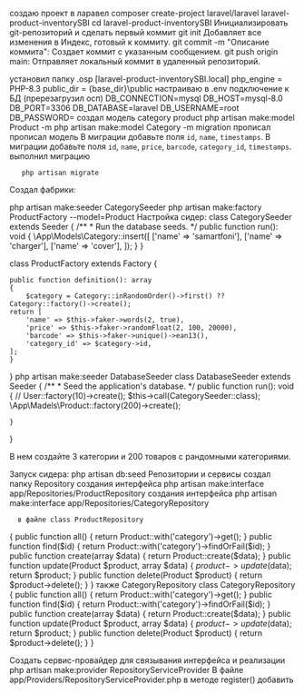 создаю проект в ларавел
                    composer create-project laravel/laravel  laravel-product-inventorySBI
                     cd laravel-product-inventorySBI
Инициализировать git-репозиторий и сделать первый коммит
                    git init
                    Добавляет все изменения в Индекс, готовый к коммиту. 
                    git commit -m "Описание коммита":
                    Создает коммит с указанным сообщением. 
                    git push origin main:
Отправляет локальный коммит в удаленный репозиторий. 

установил папку .osp
                      [laravel-product-inventorySBI.local]
                      php_engine        = PHP-8.3
                      public_dir        = {base_dir}\public
настраиваю в .env подключение к БД (пререзагрузил осп)
                      DB_CONNECTION=mysql
                       DB_HOST=mysql-8.0
                       DB_PORT=3306
                       DB_DATABASE=laravel
                       DB_USERNAME=root
                       DB_PASSWORD=
создал модель category product
        php artisan make:model Product -m
        php artisan make:model Category -m
migration прописал 
прописал модель 
        В миграции добавьте поля `id`, `name`, `timestamps`.
        В миграции добавьте поля `id`, `name`, `price`, `barcode`, `category_id`, `timestamps`.
выполнил миграцию

       php artisan migrate
Создал фабрики:
   
   php artisan make:seeder CategorySeeder
php artisan make:factory ProductFactory --model=Product
Настройка сидер:
   class CategorySeeder extends Seeder
{
    /**
     * Run the database seeds.
     */
    public function run(): void
    {
        \App\Models\Category::insert([
            ['name' => 'samartfoni'],
            ['name' => 'charger'],
            ['name' => 'cover'],
        ]);
    }
}

class ProductFactory extends Factory
{
   
    public function definition(): array
    {
        $category = Category::inRandomOrder()->first() ?? Category::factory()->create();
    return [
        'name' => $this->faker->words(2, true),
        'price' => $this->faker->randomFloat(2, 100, 20000),
        'barcode' => $this->faker->unique()->ean13(),
        'category_id' => $category->id,
    ];
    }
}
   php artisan make:seeder DatabaseSeeder
   class DatabaseSeeder extends Seeder
{
    /**
     * Seed the application's database.
     */
    public function run(): void
    {
        // User::factory(10)->create();
        $this->call(CategorySeeder::class);
        \App\Madels\Product::factory(200)->create();

    }

}
   
В нем создайте 3 категории и 200 товаров с рандомными категориями.

Запуск сидера:
     php artisan db:seed
Репозитории и сервисы
создал папку Repository
создания интерфейса php artisan make:interface app/Repositories/ProductRepository
создания интерфейса php artisan make:interface app/Repositories/CategoryRepository

      в файле class ProductRepository
{
    public function all() { return Product::with('category')->get(); }
    public function find($id) { return Product::with('category')->findOrFail($id); }
    public function create(array $data) { return Product::create($data); }
    public function update(Product $product, array $data) { $product->update($data); return $product; }
    public function delete(Product $product) { return $product->delete(); }
}
также CategoryRepository
class  CategoryRepository
{
    public function all() { return Product::with('category')->get(); }
    public function find($id) { return Product::with('category')->findOrFail($id); }
    public function create(array $data) { return Product::create($data); }
    public function update(Product $product, array $data) { $product->update($data); return $product; }
    public function delete(Product $product) { return $product->delete(); }
}

Создать сервис-провайдер для связывания интерфейса и реализации
php artisan make:provider RepositoryServiceProvider
В файле app/Providers/RepositoryServiceProvider.php в методе register() добавить
